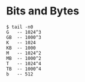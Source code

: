 # Bits and Bytes

```shel
$ tail -n0
G   -- 1024^3
GB  -- 1000^3
K   -- 1024
KB  -- 1000
M   -- 1024^2
MB  -- 1000^2
T   -- 1024^4
TB  -- 1000^4
b   -- 512
```
